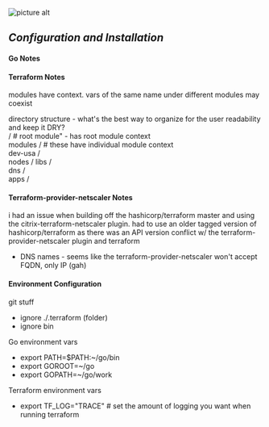 ![picture alt](https://deepstream.io/blog/deployment-using-terraform/terraform.png)

## ***Configuration and Installation*** ##


#### Go Notes ####



#### Terraform Notes ####

modules have context.  vars of the same name under different modules may coexist

directory structure - what's the best way to organize for the user readability and keep it DRY?   
/                   # root module" - has root module context  
modules /         # these have individual module context    
    dev-usa /  
      nodes / 
      libs /  
      dns /  
      apps /  


#### Terraform-provider-netscaler Notes ####

i had an issue when building off the hashicorp/terraform master and using the citrix-terraform-netscaler plugin.  had to
use an older tagged version of hashicorp/terraform as there was an API version conflict w/ the terraform-provider-netscaler 
plugin and terraform

  * DNS names - seems like the terraform-provider-netscaler won't accept FQDN, only IP (gah)


#### Environment Configuration ####

git stuff
* ignore ./.terraform (folder)
* ignore bin

Go environment vars
* export PATH=$PATH:~/go/bin
* export GOROOT=~/go
* export GOPATH=~/go/work

Terraform environment vars
* export TF_LOG="TRACE"   # set the amount of logging you want when running terraform  



